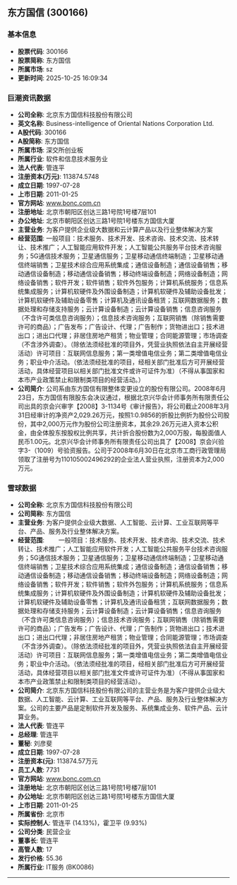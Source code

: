 ## 东方国信 (300166)

### 基本信息

- **股票代码**: 300166
- **股票简称**: 东方国信
- **所属市场**: sz
- **更新时间**: 2025-10-25 16:09:34

### 巨潮资讯数据

- **公司全称**: 北京东方国信科技股份有限公司
- **英文名称**: Business-intelligence of Oriental Nations Corporation Ltd.
- **A股代码**: 300166
- **A股简称**: 东方国信
- **所属市场**: 深交所创业板
- **所属行业**: 软件和信息技术服务业
- **法人代表**: 管连平
- **注册资本(万元)**: 113874.5748
- **成立日期**: 1997-07-28
- **上市日期**: 2011-01-25
- **官方网站**: www.bonc.com.cn
- **注册地址**: 北京市朝阳区创达三路1号院1号楼7层101
- **办公地址**: 北京市朝阳区创达三路1号院1号楼东方国信大厦
- **主营业务**: 为客户提供企业级大数据和云计算产品以及行业整体解决方案
- **经营范围**: 一般项目：技术服务、技术开发、技术咨询、技术交流、技术转让、技术推广；人工智能应用软件开发；人工智能公共服务平台技术咨询服务；5G通信技术服务；卫星通信服务；卫星移动通信终端制造；卫星移动通信终端销售；卫星技术综合应用系统集成；通信设备制造；通信设备销售；移动通信设备制造；移动通信设备销售；移动终端设备制造；网络设备制造；网络设备销售；软件开发；软件销售；软件外包服务；计算机系统服务；信息系统集成服务；计算机软硬件及外围设备制造；计算机软硬件及辅助设备批发；计算机软硬件及辅助设备零售；计算机及通讯设备租赁；互联网数据服务；数据处理和存储支持服务；云计算设备制造；云计算设备销售；信息咨询服务（不含许可类信息咨询服务）；信息技术咨询服务；互联网销售（除销售需要许可的商品）；广告发布；广告设计、代理；广告制作；货物进出口；技术进出口；进出口代理；非居住房地产租赁；物业管理；合同能源管理；市场调查（不含涉外调查）。（除依法须经批准的项目外，凭营业执照依法自主开展经营活动）许可项目：互联网信息服务；第一类增值电信业务；第二类增值电信业务；职业中介活动。（依法须经批准的项目，经相关部门批准后方可开展经营活动，具体经营项目以相关部门批准文件或许可证件为准）（不得从事国家和本市产业政策禁止和限制类项目的经营活动。）
- **公司简介**: 公司系由东方国信有限整体变更设立的股份有限公司。2008年6月23日，东方国信有限股东会决议通过，根据北京兴华会计师事务所有限责任公司出具的京会兴审字【2008】3-1134号《审计报告》，将公司截止2008年3月31日经审计的净资产2,029.26万元，按照1:0.9856的折股比例折为股份公司股份，其中2,000万元作为股份公司注册资本，其余29.26万元进入资本公积金，由全体股东按股权比例共享，共计折合股份数为2,000万股，每股面值人民币1.00元。北京兴华会计师事务所有限责任公司出具了【2008】京会兴验字3-（1009）号验资报告。公司于2008年6月30日在北京市工商行政管理局领取了注册号为110105002496292的企业法人营业执照，注册资本为2,000万元。

### 雪球数据

- **公司全称**: 北京东方国信科技股份有限公司
- **公司简称**: 东方国信
- **主营业务**: 为客户提供企业级大数据、人工智能、云计算、工业互联网等平台、产品、服务及行业整体解决方案。
- **经营范围**: 　　一般项目：技术服务、技术开发、技术咨询、技术交流、技术转让、技术推广；人工智能应用软件开发；人工智能公共服务平台技术咨询服务；5G通信技术服务；卫星通信服务；卫星移动通信终端制造；卫星移动通信终端销售；卫星技术综合应用系统集成；通信设备制造；通信设备销售；移动通信设备制造；移动通信设备销售；移动终端设备制造；网络设备制造；网络设备销售；软件开发；软件销售；软件外包服务；计算机系统服务；信息系统集成服务；计算机软硬件及外围设备制造；计算机软硬件及辅助设备批发；计算机软硬件及辅助设备零售；计算机及通讯设备租赁；互联网数据服务；数据处理和存储支持服务；云计算设备制造；云计算设备销售；信息咨询服务（不含许可类信息咨询服务）；信息技术咨询服务；互联网销售（除销售需要许可的商品）；广告发布；广告设计、代理；广告制作；货物进出口；技术进出口；进出口代理；非居住房地产租赁；物业管理；合同能源管理；市场调查（不含涉外调查）。（除依法须经批准的项目外，凭营业执照依法自主开展经营活动）许可项目：互联网信息服务；第一类增值电信业务；第二类增值电信业务；职业中介活动。（依法须经批准的项目，经相关部门批准后方可开展经营活动，具体经营项目以相关部门批准文件或许可证件为准）（不得从事国家和本市产业政策禁止和限制类项目的经营活动）。
- **公司简介**: 北京东方国信科技股份有限公司的主营业务是为客户提供企业级大数据、人工智能、云计算、工业互联网等平台、产品、服务及行业整体解决方案。公司的主要产品是定制软件开发及服务、系统集成业务、软件产品、云计算业务。
- **法人代表**: 管连平
- **总经理**: 管连平
- **董秘**: 刘彦斐
- **成立日期**: 1997-07-28
- **注册资本(元)**: 113874.57万元
- **员工人数**: 7731
- **官方网站**: www.bonc.com.cn
- **注册地址**: 北京市朝阳区创达三路1号院1号楼7层101
- **办公地址**: 北京市朝阳区创达三路1号院1号楼东方国信大厦
- **上市日期**: 2011-01-25
- **所属省份**: 北京市
- **实际控制人**: 管连平 (14.13%)，霍卫平 (9.93%)
- **公司分类**: 民营企业
- **董事长**: 管连平
- **高管人数**: 17
- **发行价格**: 55.36
- **所属行业**: IT服务 (BK0086)

---